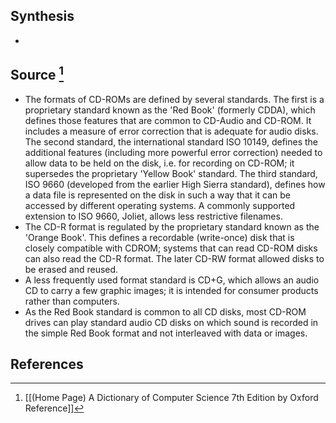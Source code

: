 ## Synthesis
- 
## Source [^1]
- The formats of CD-ROMs are defined by several standards. The first is a proprietary standard known as the 'Red Book' (formerly CDDA), which defines those features that are common to CD-Audio and CD-ROM. It includes a measure of error correction that is adequate for audio disks. The second standard, the international standard ISO 10149, defines the additional features (including more powerful error correction) needed to allow data to be held on the disk, i.e. for recording on CD-ROM; it supersedes the proprietary 'Yellow Book' standard. The third standard, ISO 9660 (developed from the earlier High Sierra standard), defines how a data file is represented on the disk in such a way that it can be accessed by different operating systems. A commonly supported extension to ISO 9660, Joliet, allows less restrictive filenames.
- The CD-R format is regulated by the proprietary standard known as the 'Orange Book'. This defines a recordable (write-once) disk that is closely compatible with CDROM; systems that can read CD-ROM disks can also read the CD-R format. The later CD-RW format allowed disks to be erased and reused.
- A less frequently used format standard is CD+G, which allows an audio CD to carry a few graphic images; it is intended for consumer products rather than computers.
- As the Red Book standard is common to all CD disks, most CD-ROM drives can play standard audio CD disks on which sound is recorded in the simple Red Book format and not interleaved with data or images.
## References

[^1]: [[(Home Page) A Dictionary of Computer Science 7th Edition by Oxford Reference]]